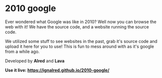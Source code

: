 # 2010 google
Ever wondered what Google was like in 2010? Well now you can browse the web with it! We have the source code, and a website running the source code.

We utilized some stuff to see websites in the past, grab it's source code and upload it here for you to use! This is fun to mess around with as it's google from a while ago.

Developed by **Alred** and **Lava**

**Use it live: https://ignalred.github.io/2010-google/**
